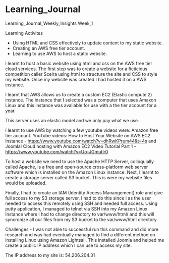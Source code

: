 # Learning_Journal
Learning_Journal_Weekly_Insights
Week_1 

Learning Activites
- Using HTML and CSS effectively to update content to my static website.
- Creating an AWS free tier account.
- Learning to use AWS to host a static website.

I learnt to host a basic website using html and css on the AWS free tier cloud services. The first step was to create a website for a ficticious competition caller Scelra using html to structure the site and CSS to style my website. Once my website was created I had hosted it on a AWS instance. 

I learnt that AWS allows us to create a custom EC2 (Elastic compute 2) instance. The instance that I selected was a computer that uses Amaxon Linux and this instance was avaliable for use with a the tier account for a year. 

This server uses an elastic model and we only pay what we use. 

I learnt to use AWS by watching a few youtube videos were: 
Amazon free tier account.
YouTube videos:
How to Host Your Website on AWS EC2 Instance - https://www.youtube.com/watch?v=dhRwKPrum44&t=4s and Joomla! Cloud hosting with Amazon EC2 Video Tutorial Part 1 - https://www.youtube.com/watch?v=Uo-JGmutlr0

To host a website we need to use the Apache HTTP Server, colloquially called Apache, is a free and open-source cross-platform web server software which is installed on the Amazon Linux instance. Next, I learnt to create a storage server called S3 bucket. This is were my website files would be uploaded.  

Finally, I had to create an IAM (Identity Access Manangement) role and give full access to my S3 storage server, I had to do this since I as the user needed to access this remotely using SSH and needed full access. Using putty application, I managed to telnet via SSH into my Amazon Linux Instance where I had to change directory to var/www/html/ and this will syncronize all our files from my S3 bucket to the var/www/html directory.

Challenges - I was not able to successful run this command and did more research and was had eventually managed to find a different method on installing Linux using Amazon Lightsail. This installed Joomla and helped me create a public IP address which I can use to access my site. 

The IP address to my site is: 54.206.204.31
